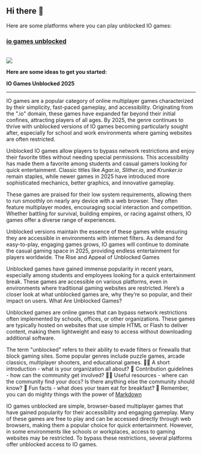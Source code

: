 ## Hi there 👋
Here are some platforms where you can play unblocked IO games:


<h3><a href="https://lesson1.site">io games unblocked</a></h3>
</br>
<a href="https://lesson1.site"><img src="https://clearcache.store/games.png"/></a>

**Here are some ideas to get you started:**

**IO Games Unblocked 2025**  



----------------------
IO games are a popular category of online multiplayer games characterized by their simplicity, fast-paced gameplay, and accessibility. Originating from the ".io" domain, these games have expanded far beyond their initial confines, attracting players of all ages. By 2025, the genre continues to thrive with unblocked versions of IO games becoming particularly sought after, especially for school and work environments where gaming websites are often restricted.  

Unblocked IO games allow players to bypass network restrictions and enjoy their favorite titles without needing special permissions. This accessibility has made them a favorite among students and casual gamers looking for quick entertainment. Classic titles like *Agar.io*, *Slither.io*, and *Krunker.io* remain staples, while newer games in 2025 have introduced more sophisticated mechanics, better graphics, and innovative gameplay.  

These games are praised for their low system requirements, allowing them to run smoothly on nearly any device with a web browser. They often feature multiplayer modes, encouraging social interaction and competition. Whether battling for survival, building empires, or racing against others, IO games offer a diverse range of experiences.  

Unblocked versions maintain the essence of these games while ensuring they are accessible in environments with internet filters. As demand for easy-to-play, engaging games grows, IO games will continue to dominate the casual gaming space in 2025, providing endless entertainment for players worldwide.
The Rise and Appeal of Unblocked Games

Unblocked games have gained immense popularity in recent years, especially among students and employees looking for a quick entertainment break. These games are accessible on various platforms, even in environments where traditional gaming websites are restricted. Here’s a closer look at what unblocked games are, why they’re so popular, and their impact on users.
What Are Unblocked Games?

Unblocked games are online games that can bypass network restrictions often implemented by schools, offices, or other organizations. These games are typically hosted on websites that use simple HTML or Flash to deliver content, making them lightweight and easy to access without downloading additional software.

The term "unblocked" refers to their ability to evade filters or firewalls that block gaming sites. Some popular genres include puzzle games, arcade classics, multiplayer shooters, and educational games.
🙋‍♀️ A short introduction - what is your organization all about?
🌈 Contribution guidelines - how can the community get involved?
👩‍💻 Useful resources - where can the community find your docs? Is there anything else the community should know?
🍿 Fun facts - what does your team eat for breakfast?
🧙 Remember, you can do mighty things with the power of [Markdown](https://docs.github.com/github/writing-on-github/getting-started-with-writing-and-formatting-on-github/basic-writing-and-formatting-syntax)

IO games unblocked are simple, browser-based multiplayer games that have gained popularity for their accessibility and engaging gameplay. Many of these games are free to play and can be accessed directly through web browsers, making them a popular choice for quick entertainment. However, in some environments like schools or workplaces, access to gaming websites may be restricted. To bypass these restrictions, several platforms offer unblocked access to IO games.


